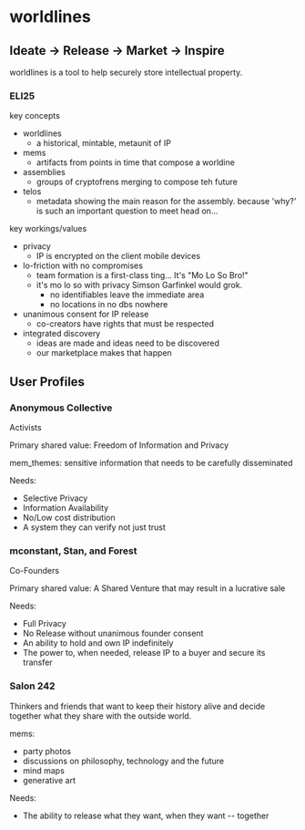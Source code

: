 # worldlines

## Ideate -> Release -> Market -> Inspire

worldlines is a tool to help securely store intellectual property.

### ELI25

key concepts

- worldlines
  - a historical, mintable, metaunit of IP 
- mems
  - artifacts from points in time that compose a worldine
- assemblies
  - groups of cryptofrens merging to compose teh future
- telos
  - metadata showing the main reason for the assembly. because 'why?' is such an important question to meet head on...

key workings/values

- privacy
  - IP is encrypted on the client mobile devices
- lo-friction with no compromises
  - team formation is a first-class ting... It's "Mo Lo So Bro!"
  - it's mo lo so with privacy Simson Garfinkel would grok. 
    - no identifiables leave the immediate area
    - no locations in no dbs nowhere
- unanimous consent for IP release
  - co-creators have rights that must be respected
- integrated discovery
  - ideas are made and ideas need to be discovered
  - our marketplace makes that happen

## User Profiles

### Anonymous Collective
Activists

Primary shared value: Freedom of Information and Privacy

mem_themes: sensitive information that needs to be carefully disseminated

Needs:
- Selective Privacy
- Information Availability
- No/Low cost distribution
- A system they can verify not just trust

### mconstant, Stan, and Forest
Co-Founders

Primary shared value: A Shared Venture that may result in a lucrative sale 

Needs:

- Full Privacy
- No Release without unanimous founder consent
- An ability to hold and own IP indefinitely
- The power to, when needed, release IP to a buyer and secure its transfer

### Salon 242
Thinkers and friends that want to keep their history alive and decide together what they share with the outside world.

mems:

- party photos
- discussions on philosophy, technology and the future
- mind maps
- generative art

Needs:

- The ability to release what they want, when they want -- together


